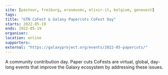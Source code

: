 ```yaml
---
site: [pasteur, freiburg, erasmusmc, elixir-it, belgium, genouest]
tags: 
title: "GTN CoFest & Galaxy Papercuts CoFest Day"
starts: 2022-05-19
ends: 2022-05-19
organiser: 
location: online
supporters:
external: "https://galaxyproject.org/events/2022-05-papercuts/"
---
```


A community contribution day. Paper cuts CoFests are virtual, global, day-long events that improve the Galaxy ecosystem by addressing these issues. 
